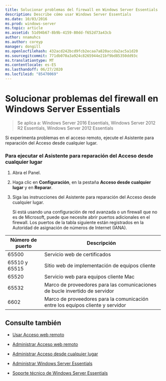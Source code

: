 ```yaml
---
title: Solucionar problemas del firewall en Windows Server Essentials
description: Describe cómo usar Windows Server Essentials
ms.date: 10/03/2016
ms.prod: windows-server
ms.topic: article
ms.assetid: 51d94b67-8b9b-4159-80dd-f652d73a43cb
author: nnamuhcs
ms.author: coreyp
manager: dongill
ms.openlocfilehash: 432acd242bcd9fcb2ecaa7a820accda2ac5a1d20
ms.sourcegitcommit: 771db070a3a924c8265944e21bf9bd85350dd93c
ms.translationtype: MT
ms.contentlocale: es-ES
ms.lasthandoff: 06/27/2020
ms.locfileid: "85470069"
---
```

# <a name="troubleshoot-your-firewall-in-windows-server-essentials"></a>Solucionar problemas del firewall en Windows Server Essentials

>Se aplica a: Windows Server 2016 Essentials, Windows Server 2012 R2 Essentials, Windows Server 2012 Essentials

 Si experimenta problemas en el acceso remoto, ejecute el Asistente para reparación del Acceso desde cualquier lugar.

### <a name="to-run-the-repair-anywhere-access-wizard"></a>Para ejecutar el Asistente para reparación del Acceso desde cualquier lugar

1. Abra el Panel.

2. Haga clic en **Configuración**, en la pestaña **Acceso desde cualquier lugar** y en **Reparar**.

3. Siga las instrucciones del Asistente para reparación del Acceso desde cualquier lugar.

   Si está usando una configuración de red avanzada o un firewall que no es de Microsoft, puede que necesite abrir puertos adicionales en el firewall. Los puertos de la tabla siguiente están registrados en la Autoridad de asignación de números de Internet (IANA).

|Número de puerto|Descripción|
|-----------------|-----------------|
|65500|Servicio web de certificados|
|65510 y 65515|Sitio web de implementación de equipos cliente|
|65520|Servicio web para equipos cliente Mac|
|65532|Marco de proveedores para las comunicaciones de bucle invertido de servidor|
|6602|Marco de proveedores para la comunicación entre los equipos cliente y servidor|

## <a name="see-also"></a>Consulte también

-   [Usar Acceso web remoto](../use/Use-Remote-Web-Access-in-Windows-Server-Essentials.md)

-   [Administrar Acceso web remoto](../manage/Manage-Remote-Web-Access-in-Windows-Server-Essentials.md)

-   [Administrar Acceso desde cualquier lugar](../manage/Manage-Anywhere-Access-in-Windows-Server-Essentials.md)

-   [Administrar Windows Server Essentials](../manage/Manage-Windows-Server-Essentials.md)

-   [Soporte técnico de Windows Server Essentials](../support/Support-Windows-Server-Essentials.md)

